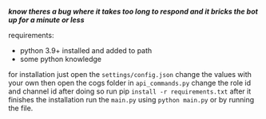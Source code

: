 ***know theres a bug where it takes too long to respond and it bricks the bot up for a minute or less***

requirements:
- python 3.9+ installed and added to path
- some python knowledge

for installation just open the `settings/config.json` change the values with your own then open the cogs folder in `api_commands.py` change the role id and channel id
after doing so run pip `install -r requirements.txt` after it finishes the installation run the `main.py` using `python main.py` or by running the file.
